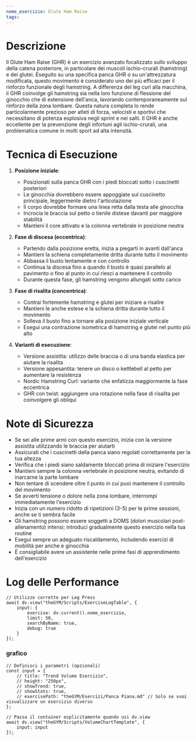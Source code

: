 ```yaml
---
nome_esercizio: Glute Ham Raise
tags:
---
```

# Descrizione
Il Glute Ham Raise (GHR) è un esercizio avanzato focalizzato sullo sviluppo della catena posteriore, in particolare dei muscoli ischio-crurali (hamstring) e dei glutei. Eseguito su una specifica panca GHR o su un'attrezzatura modificata, questo movimento è considerato uno dei più efficaci per il rinforzo funzionale degli hamstring. A differenza del leg curl alla macchina, il GHR coinvolge gli hamstring sia nella loro funzione di flessione del ginocchio che di estensione dell'anca, lavorando contemporaneamente sul rinforzo della zona lombare. Questa natura completa lo rende particolarmente prezioso per atleti di forza, velocisti e sportivi che necessitano di potenza esplosiva negli sprint e nei salti. Il GHR è anche eccellente per la prevenzione degli infortuni agli ischio-crurali, una problematica comune in molti sport ad alta intensità.

# Tecnica di Esecuzione
1. **Posizione iniziale**:
   - Posizionati sulla panca GHR con i piedi bloccati sotto i cuscinetti posteriori
   - Le ginocchia dovrebbero essere appoggiate sul cuscinetto principale, leggermente dietro l'articolazione
   - Il corpo dovrebbe formare una linea retta dalla testa alle ginocchia
   - Incrocia le braccia sul petto o tienile distese davanti per maggiore stabilità
   - Mantieni il core attivato e la colonna vertebrale in posizione neutra

2. **Fase di discesa (eccentrica)**:
   - Partendo dalla posizione eretta, inizia a piegarti in avanti dall'anca
   - Mantieni la schiena completamente dritta durante tutto il movimento
   - Abbassa il busto lentamente e con controllo
   - Continua la discesa fino a quando il busto è quasi parallelo al pavimento o fino al punto in cui riesci a mantenere il controllo
   - Durante questa fase, gli hamstring vengono allungati sotto carico

3. **Fase di risalita (concentrica)**:
   - Contrai fortemente hamstring e glutei per iniziare a risalire
   - Mantieni le anche estese e la schiena dritta durante tutto il movimento
   - Solleva il busto fino a tornare alla posizione iniziale verticale
   - Esegui una contrazione isometrica di hamstring e glutei nel punto più alto

4. **Varianti di esecuzione**:
   - Versione assistita: utilizzo delle braccia o di una banda elastica per aiutare la risalita
   - Versione appesantita: tenere un disco o kettlebell al petto per aumentare la resistenza
   - Nordic Hamstring Curl: variante che enfatizza maggiormente la fase eccentrica
   - GHR con twist: aggiungere una rotazione nella fase di risalita per coinvolgere gli obliqui

# Note di Sicurezza
- Se sei alle prime armi con questo esercizio, inizia con la versione assistita utilizzando le braccia per aiutarti
- Assicurati che i cuscinetti della panca siano regolati correttamente per la tua altezza
- Verifica che i piedi siano saldamente bloccati prima di iniziare l'esercizio
- Mantieni sempre la colonna vertebrale in posizione neutra, evitando di inarcarne la parte lombare
- Non tentare di scendere oltre il punto in cui puoi mantenere il controllo del movimento
- Se avverti tensione o dolore nella zona lombare, interrompi immediatamente l'esercizio
- Inizia con un numero ridotto di ripetizioni (3-5) per le prime sessioni, anche se ti sembra facile
- Gli hamstring possono essere soggetti a DOMS (dolori muscolari post-allenamento) intensi; introduci gradualmente questo esercizio nella tua routine
- Esegui sempre un adeguato riscaldamento, includendo esercizi di mobilità per anche e ginocchia
- È consigliabile avere un assistente nelle prime fasi di apprendimento dell'esercizio
# Log delle Performance
```dataviewjs
// Utilizzo corretto per Leg Press
await dv.view("theGYM/Scripts/ExerciseLogTable", {
    input: {
        exercise: dv.current().nome_esercizio,
        limit: 50,
        searchByName: true,
        debug: true
    }
});
```
### grafico
```dataviewjs
// Definisci i parametri (opzionali)
const input = {
    // title: "Trend Volume Esercizio",
    // height: "250px",
    // showTrend: true,
    // showStats: true,
    // exercisePath: "theGYM/Esercizi/Panca Piana.md" // Solo se vuoi visualizzare un esercizio diverso
};

// Passa il container esplicitamente quando usi dv.view
await dv.view("theGYM/Scripts/VolumeChartTemplate", {
    input: input
});
```